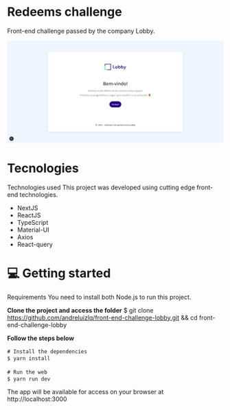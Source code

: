 # Redeems challenge
Front-end challenge passed by the company Lobby. 

![alt text](https://raw.githubusercontent.com/andreluizlq/front-end-challenge-lobby/master/public/lobby.png)

# Tecnologies

Technologies used
This project was developed using cutting edge front-end technologies.
 - NextJS
 - ReactJS
 - TypeScript
 - Material-UI
 - Axios
 - React-query


# 💻 Getting started
Requirements
You need to install both Node.js to run this project.

**Clone the project and access the folder**
$ git clone https://github.com/andreluizlq/front-end-challenge-lobby.git && cd front-end-challenge-lobby

**Follow the steps below**
```
# Install the dependencies
$ yarn install

# Run the web
$ yarn run dev
```

The app will be available for access on your browser at http://localhost:3000
